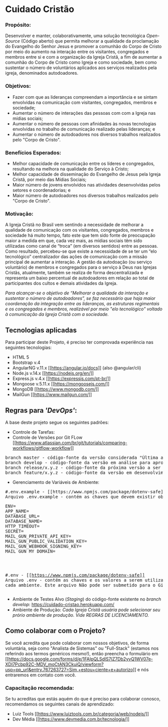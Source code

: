 
# Cuidado Cristão

### Propósito:
Desenvolver e manter, colaborativamente, uma solução tecnológica _Open-Source_ (Código aberto) que permita melhorar a qualidade da proclamação do Evangelho do Senhor Jesus e promover a comunhão do Corpo de Cristo por meio do aumento na interação entre os visitantes, congregados e membros entre si e com a organização da Igreja Cristã, a fim de aumentar a comunhão do Corpo de Cristo como Igreja e como  sociedade, bem como sustentar o número de voluntários aplicados aos serviços realizados pela igreja, denominados autodoadores.

### Objetivos:
* Fazer com que as lideranças compreendam a importância e se sintam envolvidas na comunicação com visitantes, congregados, membros e sociedade;
* Aumentar o número de interações das pessoas com com a Igreja nas mídias sociais;
* Aumentar o número de pessoas com afinidades às novas tecnologias envolvidas no trabalho de comunicação realizado pelas lideranças; e
* Aumentar o número de autodoadores nos diversos trabalhos realizados pelo "Corpo de Cristo".

### Benefícios Esperados:
* Melhor capacidade de comunicação entre os líderes e congregados, resultando na melhora na qualidade do Serviço à Cristo;
* Melhor capacidade de disseminação do Evangelho de Jesus pela Igreja Cristã, por meio das Mídias Sociais;
* Maior número de jovens envolvidos nas atividades desenvolvidas pelos setores e coordenadorias; e
* Maior número de autodoadores nos diversos trabalhos realizados pelo "Corpo de Cristo".

### Motivação:	
A Igreja Cristã no Brasil vem sentindo a necessidade de melhorar a qualidade de comunicação com os visitantes, congregados, membros e sociedade há muito tempo, fato este que tem sido fonte de preocupação maior a medida em que, cada vez mais,  as mídias sociais têm sido utilizadas como canal de “troca” (em diversos sentidos) entre as pessoas. Como resultado, percebeu-se que existe a necessidade de se ter um “elo tecnológico” centralizador das ações de comunicação com a missão principal de aumentar a interação. A gestão da autodoação (ou serviço voluntário) de membros e congregados para o serviço à Deus nas Igrejas Cristãs, atualmente, também se realiza de forma descentralizada e representa um baixo percentual de autodoadores em relação ao total de participantes dos cultos e demais atividades da Igreja. 
  
*Para alcançar-se o objetivo de “Melhorar a qualidade da interação e sustentar o número de autodoadores”, se faz necessário que haja maior coordenação da integração entre as lideranças, as estruturas regimentais e os congregados e membros, realizável por meio "elo tecnológico" voltado à comunicação da Igreja Cristã com a sociedade.*

## Tecnologias aplicadas

Para participar deste Projeto, é preciso ter comprovada experiência nas seguintes tecnologias:
* HTML 5
* Bootstrap v.4
* AngularNG v.11.x [[https://angular.io/docs]] (also @angular/cli)
* Node.js v.14.x [[https://nodejs.org/en/]]
* Express.js v.4.x [[https://expressjs.com/pt-br/]]
* Mongoose v.5.11.x [[https://mongoosejs.com/]]
* MongoDB [[https://www.mongodb.com/]]
* MailGun [[https://www.mailgun.com/]]

## Regras para _'DevOps'_:

A base deste projeto segue os seguintes padrões:
* Controle de Tarefas:
* Controle de Versões por Git FLow [[https://www.atlassian.com/br/git/tutorials/comparing-workflows/gitflow-workflow]]
<pre>
branch master - código-fonte da versão considerada "Última aprovada" (Last Release)
branch develop - código-fonte da versão em análise para aprovação (Next Release)
branch release/x.y.z - código-fonte da próxima versão a ser submetida para aprovação (Active Release)
branch feature/x.y.z - código-fonte da versão em desenvolvimento colaborativo (Next Feature to be released further)
</pre>
* Gerenciamento de Variáveis de Ambiente:
<pre>
#.env.example - [[https://www.npmjs.com/package/dotenv-safe]]
Arquivo .env.example - contém as chaves que devem existir obrigatóriamente para que a aplicação possa 'rodar'. Este arquivo faz parte do código-fonte
<pre>
ENV=
APP_NAME=
DATABASE_URL=
DATABASE_NAME=
HTTP_TIMEOUT=
SECRET=
MAIL_GUN_PRIVATE_API_KEY=
MAIL_GUN_PUBLIC_VALIDATION_KEY=
MAIL_GUN_WEBHOOK_SIGNING_KEY=
MAIL_GUN_MY_DOMAIN=
</pre>

#.env - [[https://www.npmjs.com/package/dotenv-safe]]
Arquivo .env - contém as chaves e os valores a serem utilizados para cada ambiente. Este arquivo Não pode ser submetido para o Git!
</pre>
* Ambiente de Testes Alvo (_Staging_) do código-fonte existente no *branch develop*: https://cuidado-cristao.herokuapp.com/
* Ambiente de Produção: _Cada Igreja Cristã usuária pode selecionar seu prório ambiente de produção. Vide REGRAS DE LICENCIAMENTO._

## Como colaborar com o Projeto?
Se você acredita que pode colaborar com nossos objetivos, de forma voluntária, seja como "Analista de Sistemas" ou "Full-Stack" (estamos nos referindo aos termos genéricos mesmo!), então preencha o formulário em [[https://docs.google.com/forms/d/e/1FAIpQLSdlS7IZ7Db2yvQ1WV07e-XDI7Pcbp92C-MDV_moCtAN3CkuiQ/viewform?usp=pp_url&entry.767263727=Sim,+estou+ciente+e+autorizo]] e nós entraremos em contato com você.

### Capacitação recomendada:
Se tu acreditas que estás aquém do que é preciso para colaborar conosco, recomendamos os seguintes canais de aprendizado:
* Luiz Tools [[https://www.luiztools.com.br/categoria/web/nodejs/]]
* Dev Média [[https://www.devmedia.com.br/tecnologia/]]
